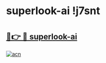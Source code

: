 # superlook-ai !j7snt

# <h2><a href="https://9yj8nl.esa.edu.pl?title=superlook-ai&ref=j7snt">🔗👉 🔴 superlook-ai</a></h2>

[![acn](https://github.com/user-attachments/assets/0f9c940e-d8b0-45ae-aac7-cd30a18b3e1c)](https://9yj8nl.esa.edu.pl?title=superlook-ai&ref=j7snt)

